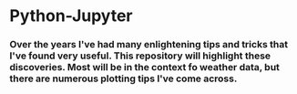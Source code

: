 # Python-Jupyter

### Over the years I've had many enlightening tips and tricks that I've found very useful. This repository will highlight these discoveries. Most will be in the context fo weather data, but there are numerous plotting tips I've come across.

###
